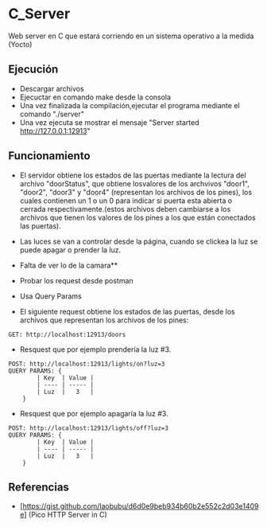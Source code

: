 # C_Server
Web server en C que estará corriendo en un sistema operativo a la medida (Yocto)

## Ejecución
* Descargar archivos
* Ejecuctar en comando make desde la consola
* Una vez finalizada la compilación,ejecutar el programa mediante el comando "./server"
* Una vez ejecuta se mostrar el mensaje "Server started http://127.0.0.1:12913"


## Funcionamiento
* El servidor obtiene los estados de las puertas mediante la lectura del archivo "doorStatus", que obtiene losvalores de los archvivos  "door1", "door2", "door3" y "door4" (representan los archivos de los pines), los cuales 
contienen un 1 o un 0 para indicar si puerta esta abierta o cerrada respectivamente.(estos archivos deben cambiarse a los archivos 
que tienen los valores de los pines a los que están conectados las puertas).

* Las luces se van a controlar desde la página, cuando se clickea la luz se puede apagar o prender la luz.

* Falta de ver lo de la camara**

* Probar los request desde postman 

* Usa Query Params

* El siguiente request obtiene los estados de las puertas, desde los archivos que representan los archivos de los pines:

```
GET: http://localhost:12913/doors
```

* Resquest que por ejemplo prendería la luz #3.
```
POST: http://localhost:12913/lights/on?luz=3
QUERY PARAMS: {
		| Key  | Value |
		| ---- | ----- |
		| Luz  |   3   |
	}
```

* Resquest que por ejemplo apagaría la luz #3.
```
POST: http://localhost:12913/lights/off?luz=3
QUERY PARAMS: {
		| Key  | Value |
		| ---- | ----- |
		| Luz  |   3   |
	}
```

## Referencias
* [https://gist.github.com/laobubu/d6d0e9beb934b60b2e552c2d03e1409e] (Pico HTTP Server in C)


